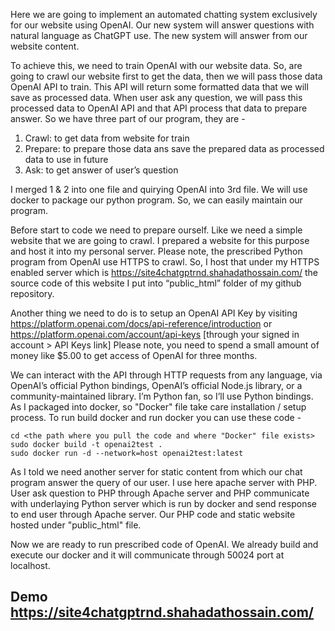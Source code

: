 Here we are going to implement an automated chatting system exclusively for our website using OpenAI. Our new system will answer questions with natural language as ChatGPT use. The new system will answer from our website content.

To achieve this, we need to train OpenAI with our website data. So, are going to crawl our website first to get the data, then we will pass those data OpenAI API to train. This API will return some formatted data that we will save as processed data. When user ask any question, we will pass this processed data to OpenAI API and that API process that data to prepare answer.
So we have three part of our program, they are -
1. Crawl: to get data from website for train
2. Prepare: to prepare those data ans save the prepared data as processed data to use in future
3. Ask: to get answer of user’s question

I merged 1 & 2 into one file and quirying OpenAI into 3rd file. We will use docker to package our python program. So, we can easily maintain our program.

Before start to code we need to prepare ourself. Like we need a simple website that we are going to crawl. I prepared a website for this purpose and host it into my personal server. Please note, the prescribed Python program from OpenAI use HTTPS to crawl. So, I host that under my HTTPS enabled server which is https://site4chatgptrnd.shahadathossain.com/ the source code of this website I put into “public_html” folder of my github repository.

Another thing we need to do is to setup an OpenAI API Key by visiting https://platform.openai.com/docs/api-reference/introduction or https://platform.openai.com/account/api-keys [through your signed in account > API Keys link] Please note, you need to spend a small amount of money like $5.00 to get access of OpenAI for three months.

We can interact with the API through HTTP requests from any language, via OpenAI’s official Python bindings, OpenAI’s official Node.js library, or a community-maintained library. I’m Python fan, so I’ll use Python bindings. As I packaged into docker, so "Docker" file take care installation / setup process. To run build docker and run docker you can use these code -
```
cd <the path where you pull the code and where "Docker" file exists>
sudo docker build -t openai2test .
sudo docker run -d --network=host openai2test:latest
```

As I told we need another server for static content from which our chat program answer the query of our user. I use here apache server with PHP. User ask question to PHP through Apache server and PHP communicate with underlaying Python server which is run by docker and send response to end user through Apache server. Our PHP code and static website hosted under "public_html" file.

Now we are ready to run prescribed code of OpenAI. We already build and execute our docker and it will communicate through 50024 port at localhost.

## Demo https://site4chatgptrnd.shahadathossain.com/
